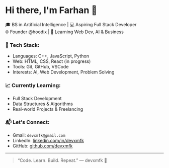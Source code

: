 # Hi there, I'm Farhan 👋

🎓 BS in Artificial Intelligence | 💻 Aspiring Full Stack Developer  
🌐 Founder @hoodix | 🧠 Learning Web Dev, AI & Business  

### 🚀 Tech Stack:
- Languages: C++, JavaScript, Python
- Web: HTML, CSS, React (in progress)
- Tools: Git, GitHub, VSCode
- Interests: AI, Web Development, Problem Solving

### 📈 Currently Learning:
- Full Stack Development
- Data Structures & Algorithms
- Real-world Projects & Freelancing

### 📬 Let's Connect:
- Gmail: `devxmfk@gmail.com`
- LinkedIn: [linkedin.com/in/devxmfk](https://linkedin.com/in/devxmfk)
- GitHub: [github.com/devxmfk](https://github.com/devxmfk)

---

> “Code. Learn. Build. Repeat.” — devxmfk 🚀


